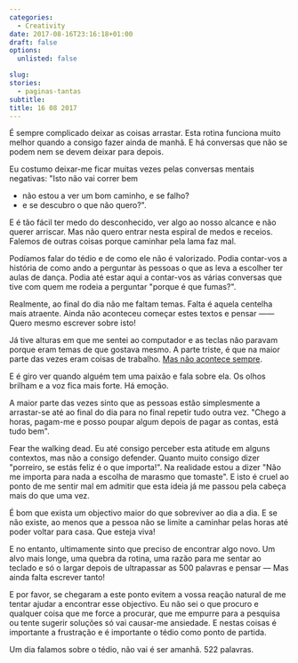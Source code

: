 ```yaml
---
categories: 
  - Creativity
date: 2017-08-16T23:16:18+01:00
draft: false
options:
  unlisted: false

slug:
stories: 
  - paginas-tantas
subtitle: 
title: 16 08 2017
---
```

É sempre complicado deixar as coisas arrastar. Esta rotina funciona muito melhor quando a consigo fazer ainda de manhã. E há conversas que não se podem nem se devem deixar para depois.

Eu costumo deixar-me ficar muitas vezes pelas conversas mentais negativas: "Isto não vai correr bem
  - não estou a ver um bom caminho, e se falho?
  - e se descubro o que não quero?".

E é tão fácil ter medo do desconhecido, ver algo ao nosso alcance e não querer arriscar. Mas não quero entrar nesta espiral de medos e receios. Falemos de outras coisas porque caminhar pela lama faz mal.

Podíamos falar do tédio e de como ele não é valorizado. Podia contar-vos a história de como ando a perguntar às pessoas o que as leva a escolher ter aulas de dança. Podia até estar aqui a contar-vos as várias conversas que tive com quem me rodeia a perguntar "porque é que fumas?".

Realmente, ao final do dia não me faltam temas. Falta é aquela centelha mais atraente. Ainda não aconteceu começar estes textos e pensar —— Quero mesmo escrever sobre isto!

Já tive alturas em que me sentei ao computador e as teclas não paravam porque eram temas de que gostava mesmo. A parte triste, é que na maior parte das vezes eram coisas de trabalho. [Mas não acontece sempre](http://brunoamaral.tumblr.com/post/89163778893/o-pequeno-manual-para-uma-vida-diferente). 

E é giro ver quando alguém tem uma paixão e fala sobre ela. Os olhos brilham e a voz fica mais forte. Há emoção. 

A maior parte das vezes sinto que as pessoas estão simplesmente a arrastar-se até ao final do dia para no final repetir tudo outra vez. "Chego a horas, pagam-me e posso poupar algum depois de pagar as contas, está tudo bem".

Fear the walking dead. Eu até consigo perceber esta atitude em alguns contextos, mas não a consigo defender. Quanto muito consigo dizer "porreiro, se estás feliz é o que importa!". Na realidade estou a dizer "Não me importa para nada a escolha de marasmo que tomaste". E isto é cruel ao ponto de me sentir mal em admitir que esta ideia já me passou pela cabeça mais do que uma vez.

É bom que exista um objectivo maior do que sobreviver ao dia a dia. E se não existe, ao menos que a pessoa não se limite a caminhar pelas horas até poder voltar para casa. Que esteja viva!

E no entanto, ultimamente sinto que preciso de encontrar algo novo. Um alvo mais longe, uma quebra da rotina, uma razão para me sentar ao teclado e só o largar depois de ultrapassar as 500 palavras e pensar –– Mas ainda falta escrever tanto!

E por favor, se chegaram a este ponto evitem a vossa reação natural de me tentar ajudar a encontrar esse objectivo. Eu não sei o que procuro e qualquer coisa que me force a procurar, que me empurre para a pesquisa ou tente sugerir soluções só vai causar-me ansiedade. E nestas coisas é importante a frustração e é importante o tédio como ponto de partida.

Um dia falamos sobre o tédio, não vai é ser amanhã. 522 palavras.
